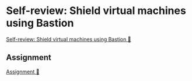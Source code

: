 # Self-review: Shield virtual machines using Bastion

[Self-review: Shield virtual machines using Bastion 🔗](https://www.coursera.org/learn/cybersecurity-solutions-and-microsoft-defender/assignment-submission/jlYfv/self-review-shield-virtual-machines-using-bastion)

## Assignment

[Assignment 🔗](https://www.coursera.org/learn/cybersecurity-solutions-and-microsoft-defender/assignment-submission/jlYfv/self-review-shield-virtual-machines-using-bastion/attempt)
